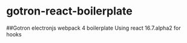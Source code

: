 # gotron-react-boilerplate

##Gotron electronjs webpack 4 boilerplate
Using react 16.7.alpha2 for hooks
